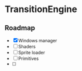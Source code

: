 # TransitionEngine

## Roadmap
- [x] Windows manager
- [ ] Shaders
- [ ] Sprite loader
- [ ] Primitives
- [ ]
